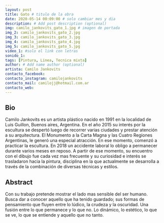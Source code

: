 ```yaml
---
layout: post
title: Gato # titulo de la obra
date: 2020-05-14 00:09:00 # solo cambiar mes y dia
description: # Add post description (optional)
img: camilo_jankovits_gato_1.jpg # imagen de portada
img_2: camilo_jankovits_gato_2.jpg
img_3: camilo_jankovits_gato_3.jpg
img_4: camilo_jankovits_gato_4.jpg
img_5: camilo_jankovits_gato_5.jpg
video_1: #solo el link con letras
sonido_1:
tags: [Pintura, Linea, Tecnica mixta]
author: # Add name author (optional)
artista: Camilo Jankovits
contacto_facebook: 
contacto_instagram: camilojankovits
contacto_mail: camilojj@hotmail.com.ar
contacto_web: 
---
```


## Bio

Camilo Jankovits es un artista plástico nacido en 1991 en la localidad de Luis Guillon, Buenos aires, Argentina.  En el año 2015 su interés por la escultura se despertó luego de recorrer varias ciudades y prestar atención a su arquitectura. El Monumento a la Carta Magna y las Cuatro Regiones Argentinas, le generó una especial atracción. En ese momento, comenzó a practicar la escultura. 
En 2018 un accidente laboral lo obligo a permanecer durante varios meses en reposo. A partir de ese momento, su encuentro con el dibujo fue cada vez mas frecuente y su curiosidad e interés se trasladaron hacia la pintura, disciplina en la que actualmente se desarrolla a través de la combinación de diversas técnicas y estilos. 

## Abstract

Con su trabajo pretende mostrar el lado mas sensible del ser humano. Busca dar a conocer aquello que ha tenido guardado; sus formas de pensamiento que fluyen entre lo lúdico, la crudeza y la oscuridad. Una fusión entre lo que permanece y lo que no. Lo dinámico, lo estético, lo que se ve, lo que se entiende y aquello que no tanto. 


